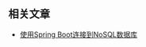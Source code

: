 ## 相关文章

+ [使用Spring Boot连接到NoSQL数据库](http://tu-yucheng.github.io/springboot/2023/05/11/spring-boot-nosql-database.html)